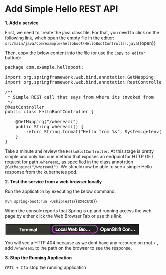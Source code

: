 # Add Simple Hello REST API

**1. Add a service**

First, we need to create the java class file. For that, you need to click on the following link, which open the empty file in the editor: ``src/main/java/com/example/helloboot/HelloBootController.java``{{open}}

Then, copy the below content into the file (or use the `Copy to editor` button):

<pre class="file" data-filename="src/main/java/com/example/helloboot/HelloBootController.java" data-target="replace">
package com.example.helloboot;

import org.springframework.web.bind.annotation.GetMapping;
import org.springframework.web.bind.annotation.RestController;

/**
 * Simple REST call that says from where its invoked from
 */
@RestController
public class HelloBootController {

    @GetMapping("/whereami")
    public String whereami() {
        return String.format("Hello from %s", System.getenv().getOrDefault("HOSTNAME", "localhost"));
    }
}
</pre>
Take a minute and review the `HelloBootController`. At this stage is pretty simple and only has one method that exposes an endpoint for HTTP GET request for path `/whereami`, as specified in the class annotation `@GetMapping("/whereami")`. We should now be able to see a simple Hello response from the kubernetes pod.

**2. Test the service from a web browser locally**

Run the application by executing the below command:

``mvn spring-boot:run -DskipTests``{{execute}}

When the console reports that Spring is up and running access the web page by either click the Web Browser Tab or use this link.

![Local Web Browser Tab](../assets/web-browser-tab.png)

You will see a HTTP 404 because as we dont have any resource on root `/` , add `/whereami` to the path on the browser to see the response.

**3. Stop the Running Application**

`CRTL + C` to stop the running application
